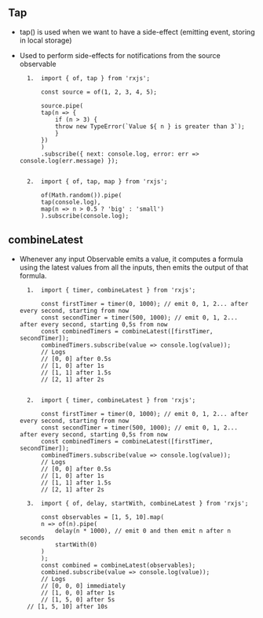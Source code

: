 ## Tap

- tap() is used when we want to have a side-effect (emitting event, storing in local storage)
- Used to perform side-effects for notifications from the source observable

        1.  import { of, tap } from 'rxjs';

            const source = of(1, 2, 3, 4, 5);

            source.pipe(
            tap(n => {
                if (n > 3) {
                throw new TypeError(`Value ${ n } is greater than 3`);
                }
            })
            )
            .subscribe({ next: console.log, error: err => console.log(err.message) });


        2.  import { of, tap, map } from 'rxjs';

            of(Math.random()).pipe(
            tap(console.log),
            map(n => n > 0.5 ? 'big' : 'small')
            ).subscribe(console.log);

## combineLatest

- Whenever any input Observable emits a value, it computes a formula using the latest values from all the inputs, then emits the output of that formula.

        1.  import { timer, combineLatest } from 'rxjs';

            const firstTimer = timer(0, 1000); // emit 0, 1, 2... after every second, starting from now
            const secondTimer = timer(500, 1000); // emit 0, 1, 2... after every second, starting 0,5s from now
            const combinedTimers = combineLatest([firstTimer, secondTimer]);
            combinedTimers.subscribe(value => console.log(value));
            // Logs
            // [0, 0] after 0.5s
            // [1, 0] after 1s
            // [1, 1] after 1.5s
            // [2, 1] after 2s


        2.  import { timer, combineLatest } from 'rxjs';

            const firstTimer = timer(0, 1000); // emit 0, 1, 2... after every second, starting from now
            const secondTimer = timer(500, 1000); // emit 0, 1, 2... after every second, starting 0,5s from now
            const combinedTimers = combineLatest([firstTimer, secondTimer]);
            combinedTimers.subscribe(value => console.log(value));
            // Logs
            // [0, 0] after 0.5s
            // [1, 0] after 1s
            // [1, 1] after 1.5s
            // [2, 1] after 2s

        3.  import { of, delay, startWith, combineLatest } from 'rxjs';

            const observables = [1, 5, 10].map(
            n => of(n).pipe(
                delay(n * 1000), // emit 0 and then emit n after n seconds
                startWith(0)
            )
            );
            const combined = combineLatest(observables);
            combined.subscribe(value => console.log(value));
            // Logs
            // [0, 0, 0] immediately
            // [1, 0, 0] after 1s
            // [1, 5, 0] after 5s
        // [1, 5, 10] after 10s
